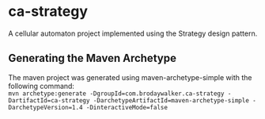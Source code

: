 # ca-strategy
A cellular automaton project implemented using the Strategy design pattern.

## Generating the Maven Archetype
The maven project was generated using maven-archetype-simple with the following command: <br>
`mvn archetype:generate -DgroupId=com.brodaywalker.ca-strategy -DartifactId=ca-strategy -DarchetypeArtifactId=maven-archetype-simple -DarchetypeVersion=1.4 -DinteractiveMode=false`
